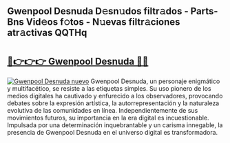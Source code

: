 ## Gwenpool Desnuda D𝚎sn𝚞dos filtr𝚊dos - Parts-Bns Vid𝚎os f𝚘tos - N𝚞evas filtr𝚊ciones atr𝚊ctivas QQTHq

# <h2><a href="http://mba7vy.tromn.icu/?c=Gwenpool+Desnuda">🔗👉👉👉 Gwenpool Desnuda 🔗🔗</a></h2>

[![Gwenpool Desnuda nuevo](https://i.imgur.com/pEAQMta.gif)](http://mba7vy.tromn.icu/?c=Gwenpool+Desnuda)
Gwenpool Desnuda, un personaje enigmático y multifacético, se resiste a las etiquetas simples. Su uso pionero de los medios digitales ha cautivado y enfurecido a los observadores, provocando debates sobre la expresión artística, la autorrepresentación y la naturaleza evolutiva de las comunidades en línea. Independientemente de sus movimientos futuros, su importancia en la era digital es incuestionable. Impulsada por una determinación inquebrantable y un carisma innegable, la presencia de Gwenpool Desnuda en el universo digital es transformadora.
